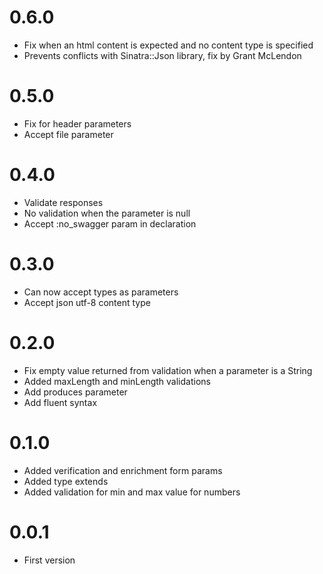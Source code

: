 # 0.6.0

- Fix when an html content is expected and no content type is specified
- Prevents conflicts with Sinatra::Json library, fix by Grant McLendon

# 0.5.0

- Fix for header parameters
- Accept file parameter

# 0.4.0

- Validate responses
- No validation when the parameter is null
- Accept :no_swagger param in declaration

# 0.3.0

- Can now accept types as parameters
- Accept json utf-8 content type

# 0.2.0

- Fix empty value returned from validation when a parameter is a String
- Added maxLength and minLength validations
- Add produces parameter
- Add fluent syntax

# 0.1.0

- Added verification and enrichment form params
- Added type extends
- Added validation for min and max value for numbers

# 0.0.1

- First version